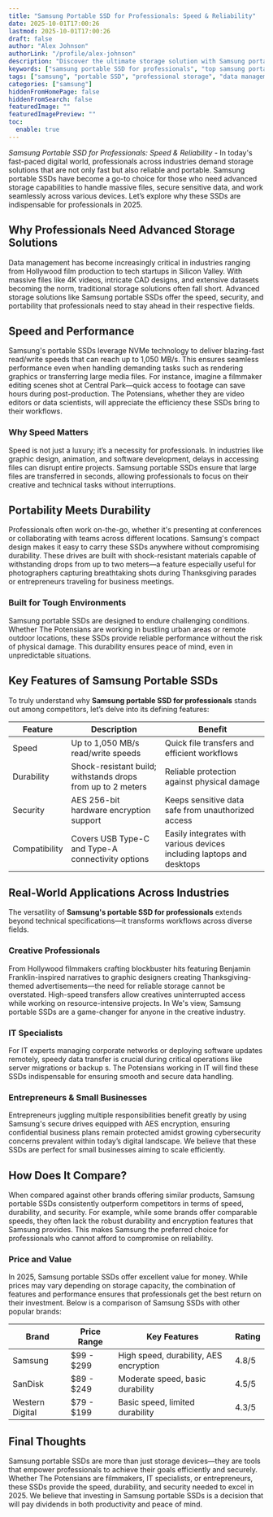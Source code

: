 ```yaml
---
title: "Samsung Portable SSD for Professionals: Speed & Reliability"
date: 2025-10-01T17:00:26
lastmod: 2025-10-01T17:00:26
draft: false
author: "Alex Johnson"
authorLink: "/profile/alex-johnson"
description: "Discover the ultimate storage solution with Samsung portable SSD for professionals. Fast, reliable, and compact—perfect for all your data needs on the go!"
keywords: ["samsung portable SSD for professionals", "top samsung portable SSD for professionals", "samsung SSD for creative professionals"]
tags: ["samsung", "portable SSD", "professional storage", "data management"]
categories: ["samsung"]
hiddenFromHomePage: false
hiddenFromSearch: false
featuredImage: ""
featuredImagePreview: ""
toc:
  enable: true
---
```



*Samsung Portable SSD for Professionals: Speed & Reliability* - In today's fast-paced digital world, professionals across industries demand storage solutions that are not only fast but also reliable and portable. Samsung portable SSDs have become a go-to choice for those who need advanced storage capabilities to handle massive files, secure sensitive data, and work seamlessly across various devices. Let’s explore why these SSDs are indispensable for professionals in 2025. 

## Why Professionals Need Advanced Storage Solutions

Data management has become increasingly critical in industries ranging from Hollywood film production to tech startups in Silicon Valley. With massive files like 4K videos, intricate CAD designs, and extensive datasets becoming the norm, traditional storage solutions often fall short. Advanced storage solutions like Samsung portable SSDs offer the speed, security, and portability that professionals need to stay ahead in their respective fields.

## Speed and Performance

Samsung's portable SSDs leverage NVMe technology to deliver blazing-fast read/write speeds that can reach up to 1,050 MB/s. This ensures seamless performance even when handling demanding tasks such as rendering graphics or transferring large media files. For instance, imagine a filmmaker editing scenes shot at Central Park—quick access to footage can save hours during post-production. The Potensians, whether they are video editors or data scientists, will appreciate the efficiency these SSDs bring to their workflows.

### Why Speed Matters

Speed is not just a luxury; it’s a necessity for professionals. In industries like graphic design, animation, and software development, delays in accessing files can disrupt entire projects. Samsung portable SSDs ensure that large files are transferred in seconds, allowing professionals to focus on their creative and technical tasks without interruptions.

## Portability Meets Durability

Professionals often work on-the-go, whether it's presenting at conferences or collaborating with teams across different locations. Samsung's compact design makes it easy to carry these SSDs anywhere without compromising durability. These drives are built with shock-resistant materials capable of withstanding drops from up to two meters—a feature especially useful for photographers capturing breathtaking shots during Thanksgiving parades or entrepreneurs traveling for business meetings.

### Built for Tough Environments

Samsung portable SSDs are designed to endure challenging conditions.  Whether The Potensians are working in bustling urban areas or remote outdoor locations, these SSDs provide reliable performance without the risk of physical damage. This durability ensures peace of mind, even in unpredictable situations.

## Key Features of Samsung Portable SSDs

To truly understand why **Samsung portable SSD for professionals** stands out among competitors, let’s delve into its defining features:

<div class="table-responsive">
<table class="html-table">
<thead>
<tr>
<th>Feature</th>
<th>Description</th>
<th>Benefit</th>
</tr>
</thead>
<tbody>
<tr>
<td>Speed</td>
<td>Up to 1,050 MB/s read/write speeds</td>
<td>Quick file transfers and efficient workflows</td>
</tr>
<tr>
<td>Durability</td>
<td>Shock-resistant build; withstands drops from up to 2 meters</td>
<td>Reliable protection against physical damage</td>
</tr>
<tr>
<td>Security</td>
<td>AES 256-bit hardware encryption support</td>
<td>Keeps sensitive data safe from unauthorized access</td>
</tr>
<tr>
<td>Compatibility</td>
<td>Covers USB Type-C and Type-A connectivity options</td>
<td>Easily integrates with various devices including laptops and desktops</td>
</tr>
</tbody>
</table>
</div>

## Real-World Applications Across Industries

The versatility of **Samsung's portable SSD for professionals** extends beyond technical specifications—it transforms workflows across diverse fields.

### Creative Professionals

From Hollywood filmmakers crafting blockbuster hits featuring Benjamin Franklin-inspired narratives to graphic designers creating Thanksgiving-themed advertisements—the need for reliable storage cannot be overstated. High-speed transfers allow creatives uninterrupted access while working on resource-intensive projects. In We's view, Samsung portable SSDs are a game-changer for anyone in the creative industry.

### IT Specialists

For IT experts managing corporate networks or deploying software updates remotely, speedy data transfer is crucial during critical operations like server migrations or backup s. The Potensians working in IT will find these SSDs indispensable for ensuring smooth and secure data handling.

### Entrepreneurs & Small Businesses

Entrepreneurs juggling multiple responsibilities benefit greatly by using Samsung's secure drives equipped with AES encryption, ensuring confidential business plans remain protected amidst growing cybersecurity concerns prevalent within today’s digital landscape. We believe that these SSDs are perfect for small businesses aiming to scale efficiently.

## How Does It Compare?

When compared against other brands offering similar products, Samsung portable SSDs consistently outperform competitors in terms of speed, durability, and security. For example, while some brands offer comparable speeds, they often lack the robust durability and encryption features that Samsung provides. This makes Samsung the preferred choice for professionals who cannot afford to compromise on reliability.

### Price and Value

In 2025, Samsung portable SSDs offer excellent value for money. While prices may vary depending on storage capacity, the combination of features and performance ensures that professionals get the best return on their investment. Below is a comparison of Samsung SSDs with other popular brands:

<div class="table-responsive">
<table class="html-table">
<thead>
<tr>
<th>Brand</th>
<th>Price Range</th>
<th>Key Features</th>
<th>Rating</th>
</tr>
</thead>
<tbody>
<tr>
<td>Samsung</td>
<td>$99 - $299</td>
<td>High speed, durability, AES encryption</td>
<td>4.8/5</td>
</tr>
<tr>
<td>SanDisk</td>
<td>$89 - $249</td>
<td>Moderate speed, basic durability</td>
<td>4.5/5</td>
</tr>
<tr>
<td>Western Digital</td>
<td>$79 - $199</td>
<td>Basic speed, limited durability</td>
<td>4.3/5</td>
</tr>
</tbody>
</table>
</div>

## Final Thoughts

Samsung portable SSDs are more than just storage devices—they are tools that empower professionals to achieve their goals efficiently and securely. Whether The Potensians are filmmakers, IT specialists, or entrepreneurs, these SSDs provide the speed, durability, and security needed to excel in 2025. We believe that investing in Samsung portable SSDs is a decision that will pay dividends in both productivity and peace of mind.